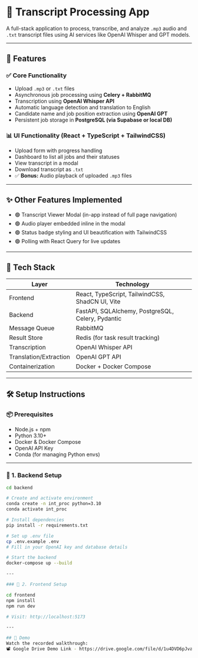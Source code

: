 # 🧠 Transcript Processing App

A full-stack application to process, transcribe, and analyze `.mp3` audio and `.txt` transcript files using AI services like OpenAI Whisper and GPT models.

---

## 🚀 Features

### ✅ Core Functionality
- Upload `.mp3` or `.txt` files
- Asynchronous job processing using **Celery + RabbitMQ**
- Transcription using **OpenAI Whisper API**
- Automatic language detection and translation to English
- Candidate name and job position extraction using **OpenAI GPT**
- Persistent job storage in **PostgreSQL (via Supabase or local DB)**

### 📊 UI Functionality (React + TypeScript + TailwindCSS)
- Upload form with progress handling
- Dashboard to list all jobs and their statuses
- View transcript in a modal
- Download transcript as `.txt`
- ✅ **Bonus:** Audio playback of uploaded `.mp3` files

---

## ✨ Other Features Implemented
- 🟢 Transcript Viewer Modal (in-app instead of full page navigation)
- 🟢 Audio player embedded inline in the modal
- 🟢 Status badge styling and UI beautification with TailwindCSS
- 🟢 Polling with React Query for live updates

---

## 🧱 Tech Stack

| Layer        | Technology                     |
|--------------|--------------------------------|
| Frontend     | React, TypeScript, TailwindCSS, ShadCN UI, Vite |
| Backend      | FastAPI, SQLAlchemy, PostgreSQL, Celery, Pydantic |
| Message Queue| RabbitMQ                       |
| Result Store | Redis (for task result tracking) |
| Transcription| OpenAI Whisper API             |
| Translation/Extraction | OpenAI GPT API      |
| Containerization | Docker + Docker Compose |

---

## 🛠️ Setup Instructions

### 📦 Prerequisites

- Node.js + npm
- Python 3.10+
- Docker & Docker Compose
- OpenAI API Key
- Conda (for managing Python envs)

---

### 🧩 1. Backend Setup

```bash
cd backend

# Create and activate environment
conda create -n int_proc python=3.10
conda activate int_proc

# Install dependencies
pip install -r requirements.txt

# Set up .env file
cp .env.example .env
# Fill in your OpenAI key and database details

# Start the backend
docker-compose up --build

---

### 🧩 2. Frontend Setup

cd frontend
npm install
npm run dev

# Visit: http://localhost:5173

---

## 🎥 Demo
Watch the recorded walkthrough:
📽️ Google Drive Demo Link - https://drive.google.com/file/d/1u4DVD6pJvaac9CtrOtAZ4sJmxxItkFbE/view?usp=drive_link
